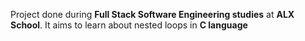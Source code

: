  Project done during **Full Stack Software Engineering studies** at **ALX School**. It aims to learn about nested loops in **C language**

